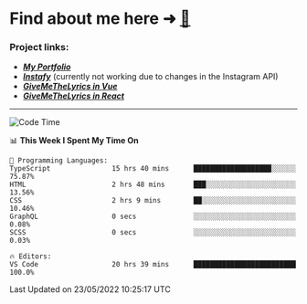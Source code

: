 # Find about me here ➜ [🧑](https://pauabella.dev)

### Project links:
- ***[My Portfolio](https://pauabella.dev)***
- ***[Instafy](https://instafy.me)*** (currently not working due to changes in the Instagram API)
- ***[GiveMeTheLyrics in Vue](https://lyrics.pauabella.dev)***
- ***[GiveMeTheLyrics in React](https://pauabella.dev/GiveMeTheLyrics)***

---
<!--START_SECTION:waka-->
![Code Time](http://img.shields.io/badge/Code%20Time-1%2C079%20hrs%2012%20mins-blue)

📊 **This Week I Spent My Time On** 

```text
💬 Programming Languages: 
TypeScript               15 hrs 40 mins      ███████████████████░░░░░░   75.87% 
HTML                     2 hrs 48 mins       ███░░░░░░░░░░░░░░░░░░░░░░   13.56% 
CSS                      2 hrs 9 mins        ██░░░░░░░░░░░░░░░░░░░░░░░   10.46% 
GraphQL                  0 secs              ░░░░░░░░░░░░░░░░░░░░░░░░░   0.08% 
SCSS                     0 secs              ░░░░░░░░░░░░░░░░░░░░░░░░░   0.03%

🔥 Editors: 
VS Code                  20 hrs 39 mins      █████████████████████████   100.0%

```


 Last Updated on 23/05/2022 10:25:17 UTC
<!--END_SECTION:waka-->
